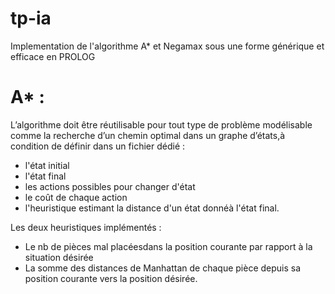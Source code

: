 # tp-ia
Implementation de l'algorithme A* et Negamax sous une forme générique et efficace en PROLOG
# A* :
L’algorithme doit être réutilisable pour tout type de problème modélisable comme la recherche d’un chemin optimal dans un graphe d’états,à condition de définir dans un fichier dédié :
* l'état initial
* l'état final
* les actions possibles pour changer d'état
* le coût de chaque action
* l'heuristique estimant la distance d'un état donnéà l'état final.

Les deux heuristiques implémentés :
* Le nb de pièces mal placéesdans la position courante par rapport à la situation désirée
* La somme des distances de Manhattan de chaque pièce depuis sa position courante vers la position désirée.
